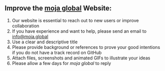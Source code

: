 ## Improve the [moja global](https://moja.global/) Website:  

1. Our website is essential to reach out to new users or improve collaboration
1. If you have experience and want to help, please send an email to info@moja.global 
1. Use a clear and descriptive title
1. Please provide background or references to prove your good intentions if you do not have a track record on GitHub
1. Attach files, screenshots and animated GIFs to illustrate your ideas
1. Please allow a few days for *moja global* to reply
 
